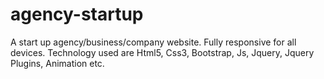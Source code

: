 # agency-startup
 A start up agency/business/company website. Fully responsive for all devices. Technology used are Html5, Css3, Bootstrap, Js, Jquery, Jquery Plugins, Animation etc.
